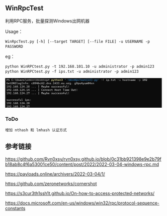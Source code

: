 ## WinRpcTest

利用RPC服务，批量探测Windows出网机器



Usage：

```
WinRpcTest.py [-h] [--target TARGET] [--file FILE] -u USERNAME -p PASSWORD
```

eg：

```
python WinRPCtest.py -t 192.168.101.10 -u administrator -p admin123
python WinRPCtest.py -f ips.txt -u administrator -p admin123
```



![image-20220306132419496](media/README/image-20220306132419496.png)

### ToDo

```
增加 nthash 和 lmhash 认证方式
```



## 参考链接

https://github.com/Rvn0xsy/rvn0xsy.github.io/blob/0c31bb921398e9e2b79fb18ab8c4f6a53001ce50/content/post/2022/2022-03-04-windows-rpc.md

https://payloads.online/archivers/2022-03-04/1/

https://github.com/zeronetworks/cornershot

https://s3cur3th1ssh1t.github.io/On-how-to-access-protected-networks/

https://docs.microsoft.com/en-us/windows/win32/rpc/protocol-sequence-constants

